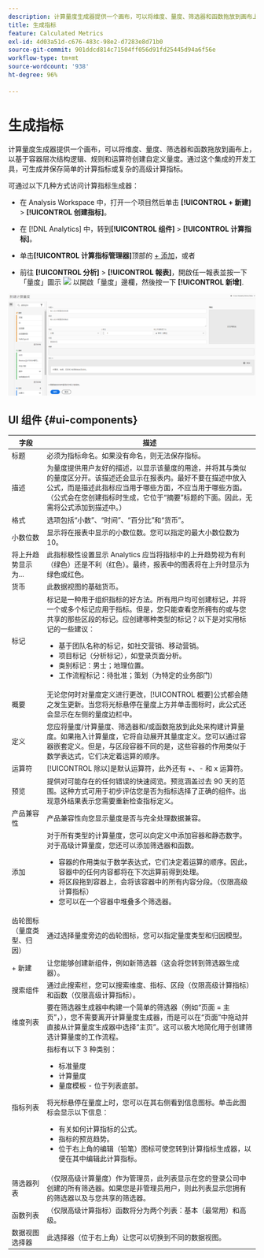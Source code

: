 ```yaml
---
description: 计算量度生成器提供一个画布，可以将维度、量度、筛选器和函数拖放到画布上，以基于容器层次结构逻辑、规则和运算符创建自定义量度。通过此集成式开发工具，您可以生成并保存简单的计算量度或复杂的高级计算量度。
title: 生成指标
feature: Calculated Metrics
exl-id: 4d03a51d-c676-483c-98e2-d7283e8d71b0
source-git-commit: 901ddcd814c71504ff056d91fd25445d94a6f56e
workflow-type: tm+mt
source-wordcount: '938'
ht-degree: 96%

---
```


# 生成指标

计算量度生成器提供一个画布，可以将维度、量度、筛选器和函数拖放到画布上，以基于容器层次结构逻辑、规则和运算符创建自定义量度。通过这个集成的开发工具，可生成并保存简单的计算指标或复杂的高级计算指标。

可通过以下几种方式访问计算指标生成器：

* 在 Analysis Workspace 中，打开一个项目然后单击 **[!UICONTROL + 新建]** > **[!UICONTROL 创建指标]**。
* 在 [!DNL Analytics] 中，转到&#x200B;**[!UICONTROL 组件]** > **[!UICONTROL 计算指标]**。

* 单击&#x200B;**[!UICONTROL 计算指标管理器]**&#x200B;顶部的 [+ 添加](/help/components/calc-metrics/cm-workflow/cm-manager.md)，或者

* 前往 **[!UICONTROL 分析]** > **[!UICONTROL 報表]**，開啟任一報表並按一下「量度」圖示  ![](https://spectrum.adobe.com/static/icons/workflow_18/Smock_Event_18_N.svg) 以開啟「量度」邊欄，然後按一下 **[!UICONTROL 新增]**.

![](assets/cm_builder_ui.png)

## UI 组件 {#ui-components}

| 字段 | 描述 |
| --- | --- |
| 标题 | 必须为指标命名。如果没有命名，则无法保存指标。 |
| 描述 | 为量度提供用户友好的描述，以显示该量度的用途，并将其与类似的量度区分开。该描述还会显示在报表内。最好不要在描述中放入公式，而是描述此指标应当用于哪些方面，不应当用于哪些方面。（公式会在您创建指标时生成，它位于“摘要”标题的下面。因此，无需将公式添加到描述中。） |
| 格式 | 选项包括“小数”、“时间”、“百分比”和“货币”。 |
| 小数位数 | 显示将在报表中显示的小数位数。您可以指定的最大小数位数为 10。 |
| 将上升趋势显示为... | 此指标极性设置显示 Analytics 应当将指标中的上升趋势视为有利（绿色）还是不利（红色）。最终，报表中的图表将在上升时显示为绿色或红色。 |
| 货币 | 此数据视图的基础货币。 |
| 标记 | 标记是一种用于组织指标的好方法。所有用户均可创建标记，并将一个或多个标记应用于指标。但是，您只能查看您所拥有的或与您共享的那些区段的标记。应创建哪种类型的标记？以下是对实用标记的一些建议：<ul><li>基于团队名称的标记，如社交营销、移动营销。</li><li>项目标记（分析标记），如登录页面分析。</li><li>类别标记：男士；地理位置。</li><li>工作流程标记：待批准；策划（为特定的业务部门）</li></ul> |
| 概要 | 无论您何时对量度定义进行更改，[!UICONTROL 概要]公式都会随之发生更新。当您将光标悬停在量度上方并单击图标时，此公式还会显示在左侧的量度边栏中。 |
| 定义 | 您应将量度/计算量度、筛选器和/或函数拖放到此处来构建计算量度。如果拖入计算量度，它将自动展开其量度定义。您可以通过容器嵌套定义。但是，与区段容器不同的是，这些容器的作用类似于数学表达式，它们决定着运算的顺序。 |
| 运算符 | [!UICONTROL 除以]是默认运算符，此外还有 +、- 和 x 运算符。 |
| 预览 | 提供对可能存在的任何错误的快速阅览。预览涵盖过去 90 天的范围。这种方式可用于初步评估您是否为指标选择了正确的组件。出现意外结果表示您需要重新检查指标定义。 |
| 产品兼容性 | 产品兼容性向您显示量度是否与完全处理数据兼容。 |
| 添加 | 对于所有类型的计算量度，您可以向定义中添加容器和静态数字。对于高级计算量度，您还可以添加筛选器和函数。<ul><li>容器的作用类似于数学表达式，它们决定着运算的顺序。因此，容器中的任何内容都将在下次运算前得到处理。</li><li>将区段拖到容器上，会将该容器中的所有内容分段。（仅限高级计算指标）</li><li>您可以在一个容器中堆叠多个筛选器。</li></ul> |
| 齿轮图标（量度类型、归因） | 通过选择量度旁边的齿轮图标，您可以指定量度类型和归因模型。 |
| + 新建 | 让您能够创建新组件，例如新筛选器（这会将您转到筛选器生成器）。 |
| 搜索组件 | 通过此搜索栏，您可以搜索维度、指标、区段（仅限高级计算指标）和函数（仅限高级计算指标）。 |
| 维度列表 | 要在筛选器生成器中构建一个简单的筛选器（例如“页面 = 主页”，），您不需要离开计算量度生成器，而是可以在“页面”中拖动并直接从计算量度生成器中选择“主页”。这可以极大地简化用于创建筛选计算量度的工作流程。 |
| 指标列表 | 指标有以下 3 种类别：<ul><li>标准量度</li><li>计算量度</li><li>量度模板 - 位于列表底部。</li></ul>将光标悬停在量度上时，您可以在其右侧看到信息图标。单击此图标会显示以下信息：<ul><li>有关如何计算指标的公式。</li><li>指标的预览趋势。</li><li>位于右上角的编辑（铅笔）图标可使您转到计算指标生成器，以便在其中编辑此计算指标。</li></ul> |
| 筛选器列表 | （仅限高级计算量度）作为管理员，此列表显示在您的登录公司中创建的所有筛选器。如果您是非管理员用户，则此列表显示您拥有的筛选器以及与您共享的筛选器。 |
| 函数列表 | （仅限高级计算指标）函数将分为两个列表：基本（最常用）和高级。 |
| 数据视图选择器 | 此选择器（位于右上角）让您可以切换到不同的数据视图。 |
